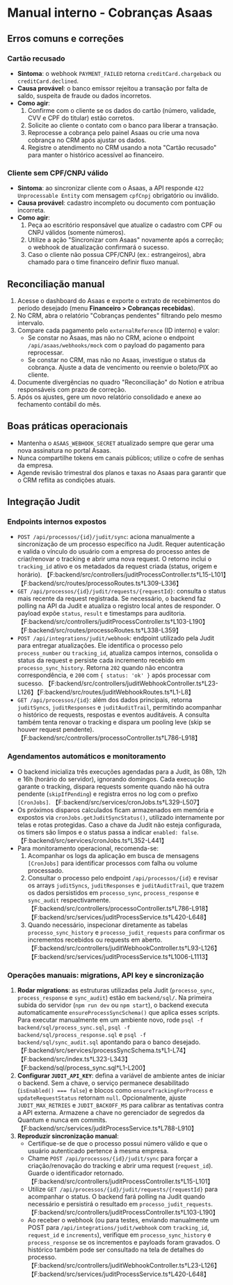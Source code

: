 # Manual interno - Cobranças Asaas

## Erros comuns e correções

### Cartão recusado
- **Sintoma**: o webhook `PAYMENT_FAILED` retorna `creditCard.chargeback` ou `creditCard.declined`.
- **Causa provável**: o banco emissor rejeitou a transação por falta de saldo, suspeita de fraude ou dados incorretos.
- **Como agir**:
  1. Confirme com o cliente se os dados do cartão (número, validade, CVV e CPF do titular) estão corretos.
  2. Solicite ao cliente o contato com o banco para liberar a transação.
  3. Reprocesse a cobrança pelo painel Asaas ou crie uma nova cobrança no CRM após ajustar os dados.
  4. Registre o atendimento no CRM usando a nota "Cartão recusado" para manter o histórico acessível ao financeiro.

### Cliente sem CPF/CNPJ válido
- **Sintoma**: ao sincronizar cliente com o Asaas, a API responde `422 Unprocessable Entity` com mensagem `cpfCnpj` obrigatório ou inválido.
- **Causa provável**: cadastro incompleto ou documento com pontuação incorreta.
- **Como agir**:
  1. Peça ao escritório responsável que atualize o cadastro com CPF ou CNPJ válidos (somente números).
  2. Utilize a ação "Sincronizar com Asaas" novamente após a correção; o webhook de atualização confirmará o sucesso.
  3. Caso o cliente não possua CPF/CNPJ (ex.: estrangeiros), abra chamado para o time financeiro definir fluxo manual.

## Reconciliação manual
1. Acesse o dashboard do Asaas e exporte o extrato de recebimentos do período desejado (menu **Financeiro > Cobranças recebidas**).
2. No CRM, abra o relatório "Cobranças pendentes" filtrando pelo mesmo intervalo.
3. Compare cada pagamento pelo `externalReference` (ID interno) e valor:
   - Se constar no Asaas, mas não no CRM, acione o endpoint `/api/asaas/webhooks/mock` com o payload do pagamento para reprocessar.
   - Se constar no CRM, mas não no Asaas, investigue o status da cobrança. Ajuste a data de vencimento ou reenvie o boleto/PIX ao cliente.
4. Documente divergências no quadro "Reconciliação" do Notion e atribua responsáveis com prazo de correção.
5. Após os ajustes, gere um novo relatório consolidado e anexe ao fechamento contábil do mês.

## Boas práticas operacionais
- Mantenha o `ASAAS_WEBHOOK_SECRET` atualizado sempre que gerar uma nova assinatura no portal Asaas.
- Nunca compartilhe tokens em canais públicos; utilize o cofre de senhas da empresa.
- Agende revisão trimestral dos planos e taxas no Asaas para garantir que o CRM reflita as condições atuais.

## Integração Judit

### Endpoints internos expostos
- `POST /api/processos/{id}/judit/sync`: aciona manualmente a sincronização de um processo específico na Judit. Requer autenticação e valida o vínculo do usuário com a empresa do processo antes de criar/renovar o tracking e abrir uma nova request. O retorno inclui o `tracking_id` ativo e os metadados da request criada (status, origem e horário). 【F:backend/src/controllers/juditProcessController.ts†L15-L101】【F:backend/src/routes/processoRoutes.ts†L309-L336】
- `GET /api/processos/{id}/judit/requests/{requestId}`: consulta o status mais recente da request registrada. Se necessário, o backend faz polling na API da Judit e atualiza o registro local antes de responder. O payload expõe `status`, `result` e timestamps para auditoria. 【F:backend/src/controllers/juditProcessController.ts†L103-L190】【F:backend/src/routes/processoRoutes.ts†L338-L359】
- `POST /api/integrations/judit/webhook`: endpoint utilizado pela Judit para entregar atualizações. Ele identifica o processo pelo `process_number` ou `tracking_id`, atualiza campos internos, consolida o status da request e persiste cada incremento recebido em `processo_sync_history`. Retorna `202` quando não encontra correspondência, e `200` com `{ status: 'ok' }` após processar com sucesso. 【F:backend/src/controllers/juditWebhookController.ts†L23-L126】【F:backend/src/routes/juditWebhookRoutes.ts†L1-L8】
- `GET /api/processos/{id}`: além dos dados principais, retorna `juditSyncs`, `juditResponses` e `juditAuditTrail`, permitindo acompanhar o histórico de requests, respostas e eventos auditáveis. A consulta também tenta renovar o tracking e dispara um pooling leve (skip se houver request pendente). 【F:backend/src/controllers/processoController.ts†L786-L918】

### Agendamentos automáticos e monitoramento
- O backend inicializa três execuções agendadas para a Judit, às 08h, 12h e 16h (horário do servidor), ignorando domingos. Cada execução garante o tracking, dispara requests somente quando não há outra pendente (`skipIfPending`) e registra erros no log com o prefixo `[CronJobs]`. 【F:backend/src/services/cronJobs.ts†L329-L507】
- Os próximos disparos calculados ficam armazenados em memória e expostos via `cronJobs.getJuditSyncStatus()`, utilizado internamente por telas e rotas protegidas. Caso a chave da Judit não esteja configurada, os timers são limpos e o status passa a indicar `enabled: false`. 【F:backend/src/services/cronJobs.ts†L352-L441】
- Para monitoramento operacional, recomenda-se:
  1. Acompanhar os logs da aplicação em busca de mensagens `[CronJobs]` para identificar processos com falha ou volume processado.
  2. Consultar o processo pelo endpoint `/api/processos/{id}` e revisar os arrays `juditSyncs`, `juditResponses` e `juditAuditTrail`, que trazem os dados persistidos em `processo_sync`, `process_response` e `sync_audit` respectivamente. 【F:backend/src/controllers/processoController.ts†L786-L918】【F:backend/src/services/juditProcessService.ts†L420-L648】
  3. Quando necessário, inspecionar diretamente as tabelas `processo_sync_history` e `processo_judit_requests` para confirmar os incrementos recebidos ou requests em aberto. 【F:backend/src/controllers/juditWebhookController.ts†L93-L126】【F:backend/src/services/juditProcessService.ts†L1006-L1113】

### Operações manuais: migrations, API key e sincronização
1. **Rodar migrations**: as estruturas utilizadas pela Judit (`processo_sync`, `process_response` e `sync_audit`) estão em `backend/sql/`. Na primeira subida do servidor (`npm run dev` ou `npm start`), o backend executa automaticamente `ensureProcessSyncSchema()` que aplica esses scripts. Para executar manualmente em um ambiente novo, rode `psql -f backend/sql/process_sync.sql`, `psql -f backend/sql/process_response.sql` e `psql -f backend/sql/sync_audit.sql` apontando para o banco desejado. 【F:backend/src/services/processSyncSchema.ts†L1-L74】【F:backend/src/index.ts†L323-L343】【F:backend/sql/process_sync.sql†L1-L200】
2. **Configurar `JUDIT_API_KEY`**: defina a variável de ambiente antes de iniciar o backend. Sem a chave, o serviço permanece desabilitado (`isEnabled() === false`) e blocos como `ensureTrackingForProcess` e `updateRequestStatus` retornam `null`. Opcionalmente, ajuste `JUDIT_MAX_RETRIES` e `JUDIT_BACKOFF_MS` para calibrar as tentativas contra a API externa. Armazene a chave no gerenciador de segredos da Quantum e nunca em commits. 【F:backend/src/services/juditProcessService.ts†L788-L910】
3. **Reproduzir sincronização manual**:
   - Certifique-se de que o processo possui número válido e que o usuário autenticado pertence à mesma empresa.
   - Chame `POST /api/processos/{id}/judit/sync` para forçar a criação/renovação do tracking e abrir uma request (`request_id`). Guarde o identificador retornado. 【F:backend/src/controllers/juditProcessController.ts†L15-L101】
   - Utilize `GET /api/processos/{id}/judit/requests/{requestId}` para acompanhar o status. O backend fará polling na Judit quando necessário e persistirá o resultado em `processo_judit_requests`. 【F:backend/src/controllers/juditProcessController.ts†L103-L190】
   - Ao receber o webhook (ou para testes, enviando manualmente um POST para `/api/integrations/judit/webhook` com `tracking_id`, `request_id` e `increments`), verifique em `processo_sync_history` e `process_response` se os incrementos e payloads foram gravados. O histórico também pode ser consultado na tela de detalhes do processo. 【F:backend/src/controllers/juditWebhookController.ts†L23-L126】【F:backend/src/services/juditProcessService.ts†L420-L648】
